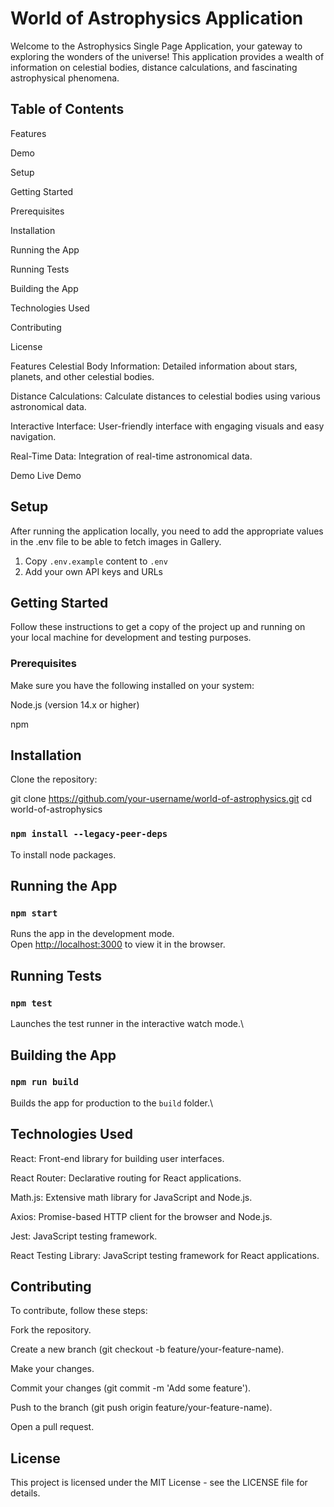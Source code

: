 # World of Astrophysics Application

Welcome to the Astrophysics Single Page Application, your gateway to exploring the wonders of the universe! This application provides a wealth of information on celestial bodies, distance calculations, and fascinating astrophysical phenomena.

## Table of Contents

Features

Demo

Setup

Getting Started

Prerequisites

Installation

Running the App

Running Tests

Building the App

Technologies Used

Contributing

License

Features
Celestial Body Information: Detailed information about stars, planets, and other celestial bodies.

Distance Calculations: Calculate distances to celestial bodies using various astronomical data.

Interactive Interface: User-friendly interface with engaging visuals and easy navigation.

Real-Time Data: Integration of real-time astronomical data.

Demo
Live Demo

## Setup

After running the application locally, you need to add the appropriate values ​​in the .env file to be able to fetch images in Gallery.

1. Copy `.env.example` content to `.env`
2. Add your own API keys and URLs

## Getting Started

Follow these instructions to get a copy of the project up and running on your local machine for development and testing purposes.

### Prerequisites

Make sure you have the following installed on your system:

Node.js (version 14.x or higher)

npm

## Installation

Clone the repository:

git clone https://github.com/your-username/world-of-astrophysics.git
cd world-of-astrophysics

### `npm install --legacy-peer-deps`

To install node packages.

## Running the App

### `npm start`

Runs the app in the development mode.\
Open [http://localhost:3000](http://localhost:3000) to view it in the browser.

## Running Tests

### `npm test`

Launches the test runner in the interactive watch mode.\

## Building the App

### `npm run build`

Builds the app for production to the `build` folder.\

## Technologies Used

React: Front-end library for building user interfaces.

React Router: Declarative routing for React applications.

Math.js: Extensive math library for JavaScript and Node.js.

Axios: Promise-based HTTP client for the browser and Node.js.

Jest: JavaScript testing framework.

React Testing Library: JavaScript testing framework for React applications.

## Contributing

To contribute, follow these steps:

Fork the repository.

Create a new branch (git checkout -b feature/your-feature-name).

Make your changes.

Commit your changes (git commit -m 'Add some feature').

Push to the branch (git push origin feature/your-feature-name).

Open a pull request.

## License

This project is licensed under the MIT License - see the LICENSE file for details.

